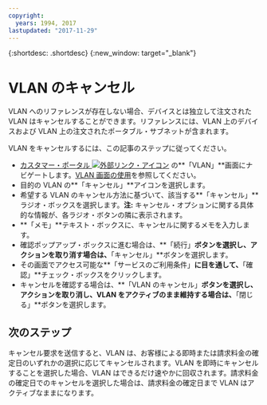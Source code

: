 ```yaml
---
copyright:
  years: 1994, 2017
lastupdated: "2017-11-29"
---
```

{:shortdesc: .shortdesc}
{:new_window: target="_blank"}

# VLAN のキャンセル

VLAN へのリファレンスが存在しない場合、デバイスとは独立して注文された VLAN はキャンセルすることができます。リファレンスには、VLAN 上のデバイスおよび VLAN 上の注文されたポータブル・サブネットが含まれます。 

VLAN をキャンセルするには、この記事のステップに従ってください。

* [カスタマー・ポータル ![外部リンク・アイコン](../../icons/launch-glyph.svg "外部リンク・アイコン")](https://control.softlayer.com/) の**「VLAN」**画面にナビゲートします。[VLAN 画面の使用](vlans-screen.html)を参照してください。
* 目的の VLAN の**「キャンセル」**アイコンを選択します。
* 希望する VLAN のキャンセル方法に基づいて、該当する**「キャンセル」**ラジオ・ボックスを選択します。**注:** キャンセル・オプションに関する具体的な情報が、各ラジオ・ボタンの隣に表示されます。
* **「メモ」**テキスト・ボックスに、キャンセルに関するメモを入力します。
* 確認ポップアップ・ボックスに進む場合は、**「続行」**ボタンを選択し、アクションを取り消す場合は、**「キャンセル」**ボタンを選択します。
* その画面でアクセス可能な**「サービスのご利用条件」**に目を通して、**「確認」**チェック・ボックスをクリックします。
* キャンセルを確認する場合は、**「VLAN のキャンセル」**ボタンを選択し、アクションを取り消し、VLAN をアクティブのまま維持する場合は、**「閉じる」**ボタンを選択します。

## 次のステップ

キャンセル要求を送信すると、VLAN は、お客様による即時または請求料金の確定日のいずれかの選択に応じてキャンセルされます。VLAN を即時にキャンセルすることを選択した場合、VLAN はできるだけ速やかに回収されます。請求料金の確定日でのキャンセルを選択した場合は、請求料金の確定日まで VLAN はアクティブなままになります。
